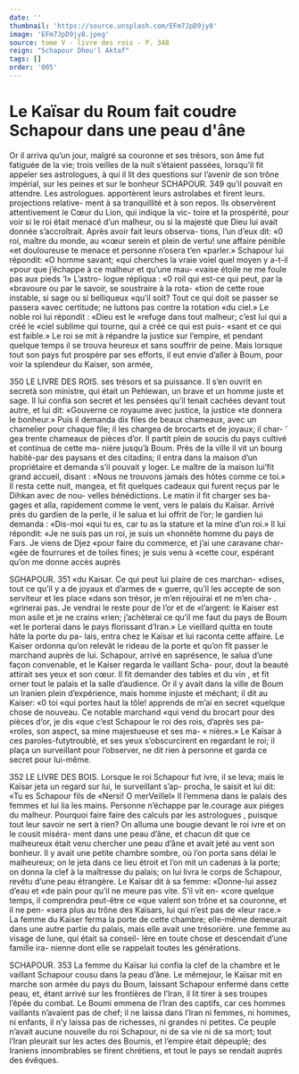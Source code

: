 ```yaml
---
date: ''
thumbnail: 'https://source.unsplash.com/EFm7JpD9jy8'
image: 'EFm7JpD9jy8.jpeg'
source: tome V - livre des rois - P. 348
reign: "Schapour Dhou'l Aktaf"
tags: []
order: '005'
---
```


# Le Kaïsar du Roum fait coudre Schapour dans une peau d'âne

Or il arriva qu’un jour, malgré sa couronne et ses trésors, son âme fut fatiguée de la vie; trois veilles
de la nuit s’étaient passées, lorsqu’il fit appeler ses astrologues, à qui il lit des questions sur l’avenir de son trône impérial, sur les peines et sur le bonheur
SCHAPOUR. 349 qu’il pouvait en attendre. Les astrologues. apportèrent
leurs astrolabes et firent leurs. projections relative-
ment à sa tranquillité et à son repos. Ils observèrent
attentivement le Cœur du Lion, qui indique la vic- toire et la prospérité, pour voir si le roi était menacé
d’un malheur, ou si la majesté que Dieu lui avait donnée s’accroîtrait. Après avoir fait leurs observa- tions, l’un d’eux dit: «0 roi, maître du monde, au «cœur serein et plein de vertu! une affaire pénible «et douloureuse te menace et personne n’osera t’en «parler.» Schapour lui répondit: «O homme savant;
«qui cherches la vraie voiel quel moyen y a-t-il «pour que j’échappe à ce malheur et qu’une mau-
«vaise étoile ne me foule pas aux pieds ’I» L’astro-
logue répliqua : «0 roil qui est-ce qui peut, par la «bravoure ou par le savoir, se soustraire à la rota- «tion de cette roue instable, si sage ou si belliqueux «qu’il soit? Tout ce qui doit se passer se passera «avec certitude; ne luttons pas contre la rotation «du ciel.» Le noble roi lui répondit : «Dieu est le «refuge dans tout malheur; c’est lui qui a créé le
«ciel sublime qui tourne, qui a créé ce qui est puis- «sant et ce qui est faible.»
Le roi se mit à répandre la justice sur l’empire,
et pendant quelque temps il se trouva heureux et sans souffrir de peine. Mais lorsque tout son pays fut prospère par ses efforts, il eut envie d’aller à Boum, pour voir la splendeur du Kaiser, son armée,

350 LE LIVRE DES ROIS.
ses trésors et sa puissance. Il s’en ouvrit en secretà
son ministre, qui était un Pehlewan, un brave et un
homme juste et sage. Il lui confia son secret et les pensées qu’il tenait cachées devant tout autre, et lui
dit: «Gouverne ce royaume avec justice, la justice «te donnera le bonheur.» Puis il demanda dix files
de beaux chameaux, avec un chamelier pour chaque file; il les chargea de brocarts et de joyaux; il char- ’ gea trente chameaux de pièces d’or. Il partit plein
de soucis du pays cultivé et continua de cette ma- nière jusqu’à Boum. Près de la ville il vit un bourg habité-par des paysans et des citadins; il entra dans la maison d’un propriétaire et demanda s’il pouvait
y loger. Le maître de la maison lui’fit grand accueil, disant : «Nous ne trouvons jamais des hôtes comme ce toi.» Il resta cette nuit, mangea, et fit quelques cadeaux qui furent reçus par le Dihkan avec de nou- velles bénédictions. Le matin il fit charger ses ba-
gages et alla, rapidement comme le vent, vers le palais du Kaïsar.
Arrivé près du gardien de la perle, il le salua et lui offrit de l’or; le gardien lui demanda : «Dis-moi «qui tu es, car tu as la stature et la mine d’un roi.»
Il lui répondit: «Je ne suis pas un roi, je suis un «honnête homme du pays de Fars. Je viens de Djez «pour faire du commerce, et j’ai une caravane char-
«gée de fourrures et de toiles fines; je suis venu à «cette cour, espérant qu’on me donne accès auprès

SGHAPOUR. 351 «du Kaisar. Ce qui peut lui plaire de ces marchan-
«dises, tout ce qu’il y a de joyaux et d’armes de
« guerre, qu’il les accepte de son serviteur et les place «dans son trésor, je m’en réjouirai et ne m’en cha-
. «grinerai pas. Je vendrai le reste pour de l’or et de «l’argent: le Kaiser est mon asile et je ne crains «rien; j’achèterai ce qu’il me faut du pays de Boum
«et le porterai dans le pays florissant d’Iran.»
Le vieillard quitta en toute hâte la porte du pa- lais, entra chez le Kaïsar et lui raconta cette affaire. Le Kaiser ordonna qu’on relevât le rideau de la
porte et qu’on fît passer le marchand auprès de lui. Schapour, arrivé en saprésence, le salua d’une façon convenable, et le Kaiser regarda le vaillant Scha- pour, dout la beauté attirait ses yeux et son cœur.
Il fit demander des tables et du vin , et fit orner tout le palais et la salle d’audience. Or il y avait dans
la ville de Boum un Iranien plein d’expérience, mais homme injuste et méchant; il dit au Kaiser: «0 toi «qui portes haut la tôle! apprends de m’ai en secret «quelque chose de nouveau. Ce notable marchand «qui vend du brocart pour des pièces d’or, je dis
«que c’est Schapour le roi des rois, d’après ses pa-
«roles, son aspect, sa mine majestueuse et ses ma- « nières.» Le Kaïsar à ces paroles-futytroublé, et ses
yeux s’obscurcirent en regardant le roi; il plaça un surveillant pour l’observer, ne dit rien à personne et garda ce secret pour lui-même.

352 LE LIVRE DES BOIS.
Lorsque le roi Schapour fut ivre, il se leva; mais
le Kaïsar jeta un regard sur lui, le surveillant s’ap- procha, le saisit et lui dit: «Tu es Schapour fils de «Nersi! O merVeiIlel» Il l’emmena dans le palais
des femmes et lui lia les mains. Personne n’échappe
par le.courage aux piéges du malheur. Pourquoi faire faire des calculs par les astrologues , puisque tout leur savoir ne sert à rien? On alluma une bougie devant le roi ivre et on le cousit miséra- ment dans une peau d’âne, et chacun dit que ce malheureux était venu chercher une peau d’âne et
avait jeté au vent son bonheur.
Il y avait une petite chambre sombre, où l’on porta sans délai le malheureux; on le jeta dans ce lieu étroit et l’on mit un cadenas à la porte; on donna la clef à la maîtresse du palais; on lui livra
le corps de Schapour, revêtu d’une peau étrangère.
Le Kaïsar dit à sa femme: «Donne-lui assez d’eau et
«de pain pour qu’il ne meure pas vite. S’il vit en-
«core quelque temps, il comprendra peut-être ce «que valent son trône et sa couronne, et il ne pen- «sera plus au trône des Kaïsars, lui qui n’est pas de
«leur race.» La femme du Kaiser ferma la porte de cette chambre; elle-même demeurait dans une autre partie du palais, mais elle avait une trésorière. une femme au visage de lune, qui était sa conseil- lère en toute chose et descendait d’une famille ira- nienne dont elle se rappelait toutes les générations.

SCHAPOUR. 353 La femme du Kaïsar lui confia la clef de la chambre
et le vaillant Schapour cousu dans la peau d’âne. Le mêmejour, le Kaïsar mit en marche son armée
du pays du Boum, laissant Schapour enfermé dans cette peau, et, étant arrivé sur les frontières de l’Iran, il lit tirer à ses troupes l’épée du combat. Le
Boumi emmena de l’lran des captifs, car ces hommes vaillants n’avaient pas de chef; il ne laissa dans l’lran ni femmes, ni hommes, ni enfants, il n’y laissa
pas de richesses, ni grandes ni petites. Ce peuple n’avait aucune nouvelle du roi Schapour, ni de sa
vie ni de sa mort; tout l’lran pleurait sur les actes
des Boumis, et l’empire était dépeuplé; des Iraniens innombrables se firent chrétiens, et tout le pays se rendait auprès des évêques.

